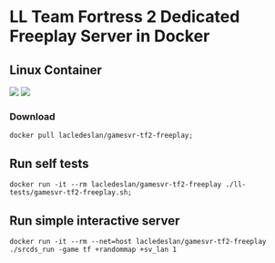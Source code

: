 # LL Team Fortress 2 Dedicated Freeplay Server in Docker

## Linux Container

[![](https://images.microbadger.com/badges/version/lacledeslan/gamesvr-tf2-freeplay.svg)](https://microbadger.com/images/lacledeslan/gamesvr-tf2-freeplay "Get your own version badge on microbadger.com")
[![](https://images.microbadger.com/badges/image/lacledeslan/gamesvr-tf2-freeplay.svg)](https://microbadger.com/images/lacledeslan/gamesvr-tf2-freeplay "Get your own image badge on microbadger.com")

### Download

```shell
docker pull lacledeslan/gamesvr-tf2-freeplay;
```

## Run self tests

```shell
docker run -it --rm lacledeslan/gamesvr-tf2-freeplay ./ll-tests/gamesvr-tf2-freeplay.sh;
```

## Run simple interactive server

```shell
docker run -it --rm --net=host lacledeslan/gamesvr-tf2-freeplay ./srcds_run -game tf +randommap +sv_lan 1
```
